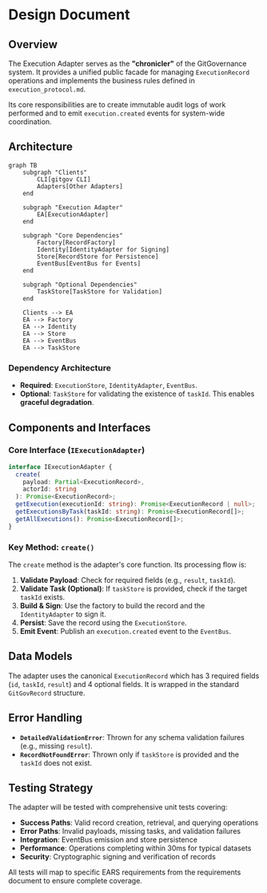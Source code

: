# Design Document

## Overview

The Execution Adapter serves as the **"chronicler"** of the GitGovernance system. It provides a unified public facade for managing `ExecutionRecord` operations and implements the business rules defined in `execution_protocol.md`.

Its core responsibilities are to create immutable audit logs of work performed and to emit `execution.created` events for system-wide coordination.

## Architecture

```mermaid
graph TB
    subgraph "Clients"
        CLI[gitgov CLI]
        Adapters[Other Adapters]
    end

    subgraph "Execution Adapter"
        EA[ExecutionAdapter]
    end

    subgraph "Core Dependencies"
        Factory[RecordFactory]
        Identity[IdentityAdapter for Signing]
        Store[RecordStore for Persistence]
        EventBus[EventBus for Events]
    end

    subgraph "Optional Dependencies"
        TaskStore[TaskStore for Validation]
    end

    Clients --> EA
    EA --> Factory
    EA --> Identity
    EA --> Store
    EA --> EventBus
    EA --> TaskStore
```

### Dependency Architecture

- **Required**: `ExecutionStore`, `IdentityAdapter`, `EventBus`.
- **Optional**: `TaskStore` for validating the existence of `taskId`. This enables **graceful degradation**.

## Components and Interfaces

### Core Interface (`IExecutionAdapter`)

```typescript
interface IExecutionAdapter {
  create(
    payload: Partial<ExecutionRecord>,
    actorId: string
  ): Promise<ExecutionRecord>;
  getExecution(executionId: string): Promise<ExecutionRecord | null>;
  getExecutionsByTask(taskId: string): Promise<ExecutionRecord[]>;
  getAllExecutions(): Promise<ExecutionRecord[]>;
}
```

### Key Method: `create()`

The `create` method is the adapter's core function. Its processing flow is:

1.  **Validate Payload**: Check for required fields (e.g., `result`, `taskId`).
2.  **Validate Task (Optional)**: If `taskStore` is provided, check if the target `taskId` exists.
3.  **Build & Sign**: Use the factory to build the record and the `IdentityAdapter` to sign it.
4.  **Persist**: Save the record using the `ExecutionStore`.
5.  **Emit Event**: Publish an `execution.created` event to the `EventBus`.

## Data Models

The adapter uses the canonical `ExecutionRecord` which has 3 required fields (`id`, `taskId`, `result`) and 4 optional fields. It is wrapped in the standard `GitGovRecord` structure.

## Error Handling

- **`DetailedValidationError`**: Thrown for any schema validation failures (e.g., missing `result`).
- **`RecordNotFoundError`**: Thrown only if `taskStore` is provided and the `taskId` does not exist.

## Testing Strategy

The adapter will be tested with comprehensive unit tests covering:

- **Success Paths**: Valid record creation, retrieval, and querying operations
- **Error Paths**: Invalid payloads, missing tasks, and validation failures
- **Integration**: EventBus emission and store persistence
- **Performance**: Operations completing within 30ms for typical datasets
- **Security**: Cryptographic signing and verification of records

All tests will map to specific EARS requirements from the requirements document to ensure complete coverage.
